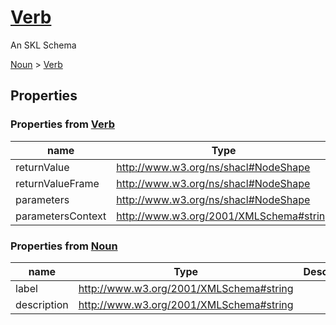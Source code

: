 # [Verb](../../core/verb)

An SKL Schema



[Noun](../../core/noun) > [Verb](../../core/verb)

## Properties

### Properties from [Verb](../../core/verb)

| name | Type | Description |
| ---- | ---- | ----------- |
| returnValue | http://www.w3.org/ns/shacl#NodeShape | |
| returnValueFrame | http://www.w3.org/ns/shacl#NodeShape | |
| parameters | http://www.w3.org/ns/shacl#NodeShape | |
| parametersContext | http://www.w3.org/2001/XMLSchema#string | |

### Properties from [Noun](../../core/noun)

| name | Type | Description |
| ---- | ---- | ----------- |
| label | http://www.w3.org/2001/XMLSchema#string | |
| description | http://www.w3.org/2001/XMLSchema#string | |


